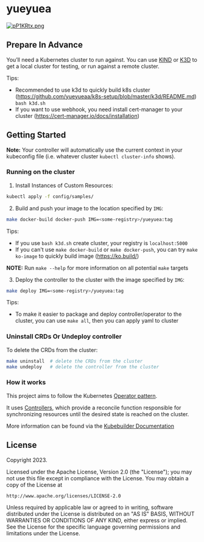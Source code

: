 # yueyuea

[![pP1KRtx.png](https://s1.ax1x.com/2023/08/17/pP1KRtx.png)](https://imgse.com/i/pP1KRtx)

## Prepare In Advance
You’ll need a Kubernetes cluster to run against. You can use [KIND](https://sigs.k8s.io/kind) or [K3D](https://k3d.io/v5.5.2) to get a local cluster for testing, or run against a remote cluster.

Tips: 
- Recommended to use k3d to quickly build k8s cluster (https://github.com/yueyueaa/k8s-setup/blob/master/k3d/README.md) `bash k3d.sh`
- If you want to use webhook, you need install cert-manager to your cluster (https://cert-manager.io/docs/installation)

## Getting Started
**Note:** Your controller will automatically use the current context in your kubeconfig file (i.e. whatever cluster `kubectl cluster-info` shows).

### Running on the cluster
1. Install Instances of Custom Resources:

```sh
kubectl apply -f config/samples/
```

2. Build and push your image to the location specified by `IMG`:

```sh
make docker-build docker-push IMG=<some-registry>/yueyuea:tag
```

Tips: 
- If you use `bash k3d.sh` create cluster, your registry is `localhost:5000`
- If you can't use `make docker-build` or `make docker-push`, you can try `make ko-image` to quickly build image (https://ko.build/)

**NOTE:** Run `make --help` for more information on all potential `make` targets

3. Deploy the controller to the cluster with the image specified by `IMG`:

```sh
make deploy IMG=<some-registry>/yueyuea:tag
```

Tips:
- To make it easier to package and deploy controller/operator to the cluster, you can use `make all`, then you can apply yaml to cluster

### Uninstall CRDs Or Undeploy controller 
To delete the CRDs from the cluster:

```sh
make uninstall  # delete the CRDs from the cluster
make undeploy   # delete the controller from the cluster
```

### How it works
This project aims to follow the Kubernetes [Operator pattern](https://kubernetes.io/docs/concepts/extend-kubernetes/operator/).

It uses [Controllers](https://kubernetes.io/docs/concepts/architecture/controller/),
which provide a reconcile function responsible for synchronizing resources until the desired state is reached on the cluster.

More information can be found via the [Kubebuilder Documentation](https://book.kubebuilder.io/introduction.html)

## License

Copyright 2023.

Licensed under the Apache License, Version 2.0 (the "License");
you may not use this file except in compliance with the License.
You may obtain a copy of the License at

    http://www.apache.org/licenses/LICENSE-2.0

Unless required by applicable law or agreed to in writing, software
distributed under the License is distributed on an "AS IS" BASIS,
WITHOUT WARRANTIES OR CONDITIONS OF ANY KIND, either express or implied.
See the License for the specific language governing permissions and
limitations under the License.

